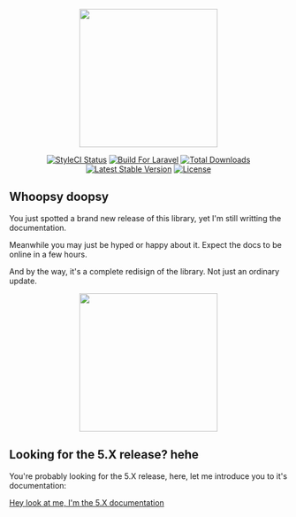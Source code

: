 <p align="center"><a href="https://erik.cat/projects/Charts"><img height="250" src="https://image.prntscr.com/image/R5H7xH7eRzWx_wbedciJdQ.png"></a></p>
<p align="center">
<a href="https://styleci.io/repos/69124179"><img src="https://styleci.io/repos/69124179/shield?branch=master&style=flat" alt="StyleCI Status"></a>
<a href="https://styleci.io/repos/69124179"><img src="https://img.shields.io/badge/Built_for-Laravel-orange.svg" alt="Build For Laravel"></a>
<a href="https://packagist.org/packages/consoletvs/charts"><img src="https://poser.pugx.org/consoletvs/charts/d/total.svg" alt="Total Downloads"></a>
<a href="https://packagist.org/packages/consoletvs/charts"><img src="https://poser.pugx.org/consoletvs/charts/v/stable.svg" alt="Latest Stable Version"></a>
<a href="https://packagist.org/packages/consoletvs/charts"><img src="https://poser.pugx.org/consoletvs/charts/license.svg" alt="License"></a>
</p>

## Whoopsy doopsy
You just spotted a brand new release of this library, yet I'm still writting the documentation.

Meanwhile you may just be hyped or happy about it. Expect the docs to be online in a few hours.

And by the way, it's a complete redisign of the library. Not just an ordinary update.

<p align="center"><a href="https://erik.cat/projects"><img height="250" src="https://image.prntscr.com/image/7f59JXbQQSCc_CO8OqXF0A.png"></a></p>

## Looking for the 5.X release? hehe
You're probably looking for the 5.X release, here, let me introduce you to it's documentation:

[Hey look at me, I'm the 5.X documentation](https://github.com/ConsoleTVs/Charts/tree/5.4.0/docs/5)